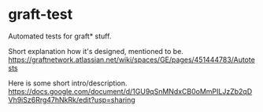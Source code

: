 # graft-test
Automated tests for graft* stuff.

Short explanation how it's designed, mentioned to be.
https://graftnetwork.atlassian.net/wiki/spaces/GE/pages/451444783/Autotests

Here is some short intro/description.
https://docs.google.com/document/d/1GU9qSnMNdxCB0oMmPILJzZb2qDVh9iSz6Rrg47hNkRk/edit?usp=sharing
